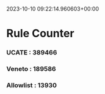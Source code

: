 2023-10-10 09:22:14.960603+00:00
# Rule Counter 
 ### UCATE : 389466

 ### Veneto : 189586

 ### Allowlist : 13930